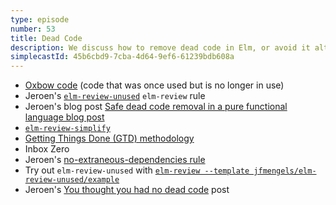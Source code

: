 ```yaml
---
type: episode
number: 53
title: Dead Code
description: We discuss how to remove dead code in Elm, or avoid it altogether in your workflow, and why it matters.
simplecastId: 45b6cbd9-7cba-4d64-9ef6-61239bdb608a
---
```


- [Oxbow code](https://en.wikipedia.org/wiki/Oxbow_code) (code that was once used but is no longer in use)
- Jeroen's [`elm-review-unused`](https://package.elm-lang.org/packages/jfmengels/elm-review-unused/latest/) `elm-review` rule
- Jeroen's blog post [Safe dead code removal in a pure functional language blog post](https://jfmengels.net/safe-dead-code-removal/)
- [`elm-review-simplify`](https://package.elm-lang.org/packages/jfmengels/elm-review-simplify/latest/)
- [Getting Things Done (GTD) methodology](https://en.wikipedia.org/wiki/Getting_Things_Done)
- Inbox Zero
- Jeroen's [no-extraneous-dependencies rule](https://github.com/import-js/eslint-plugin-import/blob/main/docs/rules/no-extraneous-dependencies.md)
- Try out `elm-review-unused` with [`elm-review --template jfmengels/elm-review-unused/example`](https://github.com/jfmengels/elm-review-unused#try-it-out)
- Jeroen's [You thought you had no dead code](https://jfmengels.net/unused-patch-1-1-5/) post
